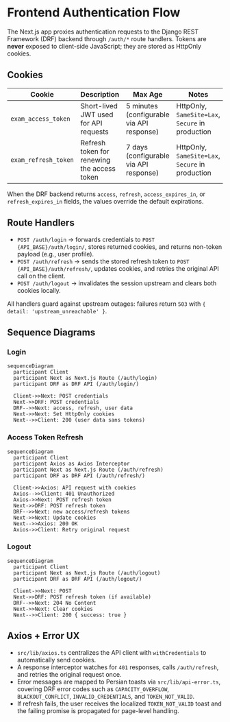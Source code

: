 # Frontend Authentication Flow

The Next.js app proxies authentication requests to the Django REST Framework (DRF) backend through `/auth/*` route handlers. Tokens are **never** exposed to client-side JavaScript; they are stored as HttpOnly cookies.

## Cookies

| Cookie | Description | Max Age | Notes |
| --- | --- | --- | --- |
| `exam_access_token` | Short-lived JWT used for API requests | 5 minutes (configurable via API response) | HttpOnly, `SameSite=Lax`, `Secure` in production |
| `exam_refresh_token` | Refresh token for renewing the access token | 7 days (configurable via API response) | HttpOnly, `SameSite=Lax`, `Secure` in production |

When the DRF backend returns `access`, `refresh`, `access_expires_in`, or `refresh_expires_in` fields, the values override the default expirations.

## Route Handlers

- `POST /auth/login` → forwards credentials to `POST {API_BASE}/auth/login/`, stores returned cookies, and returns non-token payload (e.g., user profile).
- `POST /auth/refresh` → sends the stored refresh token to `POST {API_BASE}/auth/refresh/`, updates cookies, and retries the original API call on the client.
- `POST /auth/logout` → invalidates the session upstream and clears both cookies locally.

All handlers guard against upstream outages: failures return `503` with `{ detail: 'upstream_unreachable' }`.

## Sequence Diagrams

### Login

```mermaid
sequenceDiagram
  participant Client
  participant Next as Next.js Route (/auth/login)
  participant DRF as DRF API (/auth/login/)

  Client->>Next: POST credentials
  Next->>DRF: POST credentials
  DRF-->>Next: access, refresh, user data
  Next->>Next: Set HttpOnly cookies
  Next-->>Client: 200 (user data sans tokens)
```

### Access Token Refresh

```mermaid
sequenceDiagram
  participant Client
  participant Axios as Axios Interceptor
  participant Next as Next.js Route (/auth/refresh)
  participant DRF as DRF API (/auth/refresh/)

  Client->>Axios: API request with cookies
  Axios-->>Client: 401 Unauthorized
  Axios->>Next: POST refresh token
  Next->>DRF: POST refresh token
  DRF-->>Next: new access/refresh tokens
  Next->>Next: Update cookies
  Next-->>Axios: 200 OK
  Axios->>Client: Retry original request
```

### Logout

```mermaid
sequenceDiagram
  participant Client
  participant Next as Next.js Route (/auth/logout)
  participant DRF as DRF API (/auth/logout/)

  Client->>Next: POST
  Next->>DRF: POST refresh token (if available)
  DRF-->>Next: 204 No Content
  Next->>Next: Clear cookies
  Next-->>Client: 200 { success: true }
```

## Axios + Error UX

- `src/lib/axios.ts` centralizes the API client with `withCredentials` to automatically send cookies.
- A response interceptor watches for `401` responses, calls `/auth/refresh`, and retries the original request once.
- Error messages are mapped to Persian toasts via `src/lib/api-error.ts`, covering DRF error codes such as `CAPACITY_OVERFLOW`, `BLACKOUT_CONFLICT`, `INVALID_CREDENTIALS`, and `TOKEN_NOT_VALID`.
- If refresh fails, the user receives the localized `TOKEN_NOT_VALID` toast and the failing promise is propagated for page-level handling.
